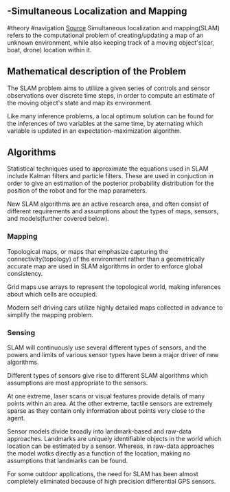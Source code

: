 ## -Simultaneous Localization and Mapping
#theory #navigation 
[Source](https://en.wikipedia.org/wiki/Simultaneous_localization_and_mapping)
Simultaneous localization and mapping(SLAM) refers to the computational problem of creating/updating a map of an unknown environment, while also keeping track of a moving object's(car, boat, drone) location within it. 

## Mathematical description of the Problem

The SLAM problem aims to utiliize a given series of controls and sensor observations over discrete time steps, in order to compute an estimate of the moving object's state and map its environment. 

Like many inference problems, a local optimum solution can be found for the inferences of two variables at the same time, by aternating which variable is updated in an expectation-maximization algorithm. 

## Algorithms

Statistical techniques used to approximate the equations used in SLAM include Kalman filters and particle filters. These are used in conjuction in order to give an estimation of the posterior probability distribution for the position of the robot and for the map parameters. 

New SLAM algorithms are an active research area, and often consist of different requirements and assumptions about the types of maps, sensors, and models(further covered below).

### Mapping

Topological maps, or maps that emphasize capturing the connectivity(topology) of the environment rather than a geometrically accurate map are used in SLAM algorithms in order to enforce global consistency. 

Grid maps use arrays to represent the topological world, making inferences about which cells are occupied. 

Modern self driving cars utilize highly detailed maps collected in advance to simplify the mapping problem.

### Sensing

SLAM will continuously use several different types of sensors, and the powers and limits of various sensor types have been a major driver of new algorithms.

Different types of sensors give rise to different SLAM algorithms which assumptions are most appropriate to the sensors. 

At one extreme, laser scans or visual features provide details of many points within an area. At the other extreme, tactile sensors are extremely sparse as they contain only information about points very close to the agent. 

Sensor models divide broadly into landmark-based and raw-data approaches. Landmarks are uniquely identifiable objects in the world which location can be estimated by a sensor. Whereas, in raw-data approaches the model wotks directly as a function of the location, making no assumptions that landmarks can be found. 

For some outdoor applications, the need for SLAM has been almost completely eliminated because of high precision differential GPS sensors. 